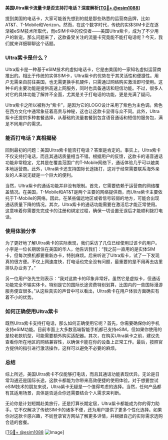 **美国Ultra紫卡流量卡是否支持打电话？深度解析[[TG💪+ @esim1088](https://t.me/s/esim1088)]**

提到美国的电话卡，大家可能首先想到的就是那些熟悉的运营商品牌，比如AT&T、T-Mobile和Verizon。然而，在这个数字时代，传统的实体SIM卡正在逐渐被eSIM技术所取代，而eSIM卡中的佼佼者——美国Ultra紫卡，成为了不少用户的新宠。那么问题来了，这款备受关注的流量卡究竟能不能打电话呢？今天，我们就来详细聊聊这个话题。

### Ultra紫卡是什么？

Ultra紫卡是一种基于eSIM技术的虚拟电话卡，它是由美国的一家知名虚拟运营商推出的。相比于传统的实体SIM卡，Ultra紫卡的优势在于其灵活性和便捷性。用户无需亲自前往美国，也无需更换手机硬件，只需通过网络购买激活即可使用。这种卡的主要功能是提供高速上网服务，同时也具备通话和短信功能。不过，很多人对它的具体功能了解并不全面，尤其是关于打电话的功能，更是充满了疑问。

Ultra紫卡之所以被称为“紫卡”，是因为它的LOGO设计采用了紫色为主色调。紫色在西方文化中通常象征着高贵与神秘，这也让这款卡显得与众不同。此外，Ultra紫卡还提供多种套餐选择，从基础的流量套餐到包含语音通话和短信的服务包，满足不同用户的需求。

### 能否打电话？真相揭秘

回到最初的问题：美国Ultra紫卡能否打电话？答案是肯定的。事实上，Ultra紫卡不仅支持打电话，而且其通话质量相当不错。根据用户的反馈，这款卡的语音通话功能非常稳定，尤其是在覆盖范围广的T-Mobile网络下，通话体验几乎可以媲美本地运营商。此外，Ultra紫卡还支持国际长途拨打，这对于经常需要联系海外亲友的人来说无疑是一个巨大的便利。

当然，Ultra紫卡的通话功能并非没有限制。首先，它需要依赖于运营商的网络覆盖情况。在美国，T-Mobile和AT&T是两个主要的网络提供商，而Ultra紫卡主要依托于T-Mobile的网络。因此，在某些偏远地区或者信号较弱的地方，可能会出现通话质量下降的情况。其次，Ultra紫卡的通话功能需要在激活后才能正常使用。这意味着你需要先完成卡的注册和绑定过程，确保一切设置无误后才能顺利拨打电话。

### 使用体验分享

为了更好地了解Ultra紫卡的实际表现，我们采访了几位已经使用过该卡的用户。小李是一位长期居住在美国的华人，他告诉我们：“我之前一直用的是实体SIM卡，但每次换机都要重新办卡，特别麻烦。后来听说了Ultra紫卡，试了一下发现真的很方便。不仅上网速度快，打电话也完全没有问题，最重要的是不用再去店里排队办业务了。”

另一位用户张先生则表示：“我对这款卡的印象非常好。虽然它是虚拟卡，但通话功能完全不输实体卡。特别是它的国际长途资费特别划算，比国内的一些国际漫游服务便宜很多。”从这些真实的声音中可以看出，Ultra紫卡在用户体验方面确实有着不小的优势。

### 如何正确使用Ultra紫卡

既然Ultra紫卡支持打电话，那么如何正确使用它呢？首先，你需要确保你的手机支持eSIM功能。目前市面上大多数高端智能手机都已支持eSIM，但如果你使用的是较老款机型，可能需要额外购买适配器。其次，在购买Ultra紫卡之前，建议先查看你所在地区的网络兼容性，以确保卡能在你的设备上正常工作。最后，按照官方提供的指引进行激活操作，这样可以避免不必要的麻烦。

### 总结

综上所述，美国Ultra紫卡不仅能够打电话，而且其通话功能表现优异。无论是日常沟通还是国际长途，这款卡都能为你带来高效便捷的使用体验。对于想要尝试eSIM技术的朋友来说，Ultra紫卡无疑是一个值得考虑的选择。当然，任何产品都有其适用场景，具体是否适合你还需要结合个人需求来判断。

无论你是计划短期赴美旅行，还是打算长期定居，Ultra紫卡都能成为你的得力助手。它不仅解决了传统SIM卡的诸多不便，还为用户提供了更多个性化选择。如果你对这款卡感兴趣，不妨登录官方网站了解更多详情，并根据自己的实际需求选购合适的套餐。

[[TG💪+ @esim1088](https://t.me/s/esim1088) ![Image](https://i.postimg.cc/4NQfJmqS/Snipaste-2025-05-13-00-14-12.png)]